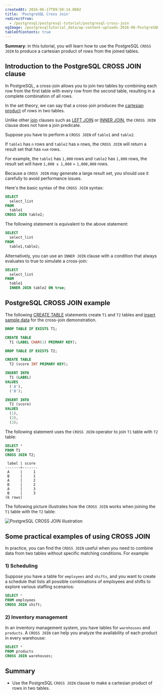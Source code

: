 ```yaml
---
createdAt: 2016-06-17T09:50:14.000Z
title: 'PostgreSQL Cross Join'
redirectFrom:
  - /postgresql/postgresql-tutorial/postgresql-cross-join
ogImage: /postgresqltutorial_data/wp-content-uploads-2016-06-PostgreSQL-CROSS-JOIN-illustration.png
tableOfContents: true
---
```


**Summary**: in this tutorial, you will learn how to use the PostgreSQL `CROSS JOIN` to produce a cartesian product of rows from the joined tables.

## Introduction to the PostgreSQL CROSS JOIN clause

In PostgreSQL, a cross-join allows you to join two tables by combining each row from the first table with every row from the second table, resulting in a complete combination of all rows.

In the set theory, we can say that a cross-join produces the [cartesian product](https://en.wikipedia.org/wiki/Cartesian_product) of rows in two tables.

Unlike other [join](/postgresql/postgresql-joins) clauses such as [LEFT JOIN](/postgresql/postgresql-tutorial/postgresql-left-join) or [INNER JOIN](/postgresql/postgresql-tutorial/postgresql-inner-join), the `CROSS JOIN` clause does not have a join predicate.

Suppose you have to perform a `CROSS JOIN` of `table1` and `table2`.

If `table1` has `n` rows and `table2` has `m` rows, the `CROSS JOIN` will return a result set that has `nxm` rows.

For example, the `table1` has `1,000` rows and `table2` has `1,000` rows, the result set will have `1,000 x 1,000` = `1,000,000` rows.

Because a `CROSS JOIN` may generate a large result set, you should use it carefully to avoid performance issues.

Here's the basic syntax of the `CROSS JOIN` syntax:

```sql
SELECT
  select_list
FROM
  table1
CROSS JOIN table2;
```

The following statement is equivalent to the above statement:

```sql
SELECT
  select_list
FROM
  table1,table2;
```

Alternatively, you can use an `INNER JOIN` clause with a condition that always evaluates to true to simulate a cross-join:

```sql
SELECT
  select_list
FROM
  table1
  INNER JOIN table2 ON true;
```

## PostgreSQL CROSS JOIN example

The following [CREATE TABLE](/postgresql/postgresql-create-table) statements create `T1` and `T2` tables and [insert sample data](/postgresql/postgresql-tutorial/postgresql-insert) for the cross-join demonstration.

```sql
DROP TABLE IF EXISTS T1;

CREATE TABLE
  T1 (LABEL CHAR(1) PRIMARY KEY);

DROP TABLE IF EXISTS T2;

CREATE TABLE
  T2 (score INT PRIMARY KEY);

INSERT INTO
  T1 (LABEL)
VALUES
  ('A'),
  ('B');

INSERT INTO
  T2 (score)
VALUES
  (1),
  (2),
  (3);
```

The following statement uses the `CROSS JOIN` operator to join `T1` table with `T2` table:

```sql
SELECT *
FROM T1
CROSS JOIN T2;
```

```
 label | score
-------+-------
 A     |     1
 B     |     1
 A     |     2
 B     |     2
 A     |     3
 B     |     3
(6 rows)
```

The following picture illustrates how the `CROSS JOIN` works when joining the `T1` table with the `T2` table:

![PostgreSQL CROSS JOIN illustration](/postgresqltutorial_data/wp-content-uploads-2016-06-PostgreSQL-CROSS-JOIN-illustration.png)

## Some practical examples of using CROSS JOIN

In practice, you can find the `CROSS JOIN` useful when you need to combine data from two tables without specific matching conditions. For example:

### 1) Scheduling

Suppose you have a table for `employees` and `shifts`, and you want to create a schedule that lists all possible combinations of employees and shifts to explore various staffing scenarios:

```sql
SELECT *
FROM employees
CROSS JOIN shift;
```

### 2) Inventory management

In an inventory management system, you have tables for `warehouses` and `products`. A `CROSS JOIN` can help you analyze the availability of each product in every warehouse:

```sql
SELECT *
FROM products
CROSS JOIN warehouses;
```

## Summary

- Use the PostgreSQL `CROSS JOIN` clause to make a cartesian product of rows in two tables.

